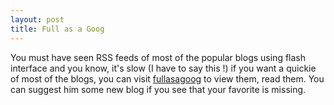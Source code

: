 ```yaml
---
layout: post
title: Full as a Goog
---
```


You must have seen RSS feeds of most of the popular blogs using flash interface and you know, it's slow (I have to say this !) if you want a quickie of most of the blogs, you can visit <a href="http://fullasagoog.com/">fullasagoog</a> to view them, read them. You can suggest him some new blog if you see that your favorite is missing.